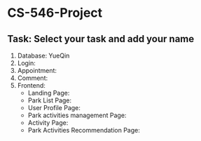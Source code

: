 # CS-546-Project

## Task: Select your task and add your name

1. Database: YueQin
2. Login:
3. Appointment:
4. Comment:
5. Frontend:
   - Landing Page:
   - Park List Page:
   - User Profile Page:
   - Park activities management Page:
   - Activity Page:
   - Park Activities Recommendation Page:
